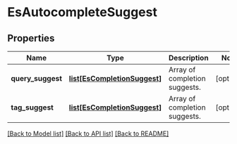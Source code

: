 # EsAutocompleteSuggest

## Properties
Name | Type | Description | Notes
------------ | ------------- | ------------- | -------------
**query_suggest** | [**list[EsCompletionSuggest]**](EsCompletionSuggest.md) | Array of completion suggests. | [optional] 
**tag_suggest** | [**list[EsCompletionSuggest]**](EsCompletionSuggest.md) | Array of completion suggests. | [optional] 

[[Back to Model list]](../README.md#documentation-for-models) [[Back to API list]](../README.md#documentation-for-api-endpoints) [[Back to README]](../README.md)


